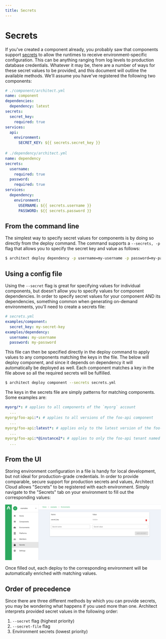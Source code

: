 ```yaml
---
title: Secrets
---
```


# Secrets

If you've created a component already, you probably saw that components support [secrets](/components/secrets) to allow the runtimes to receive environment-specific configuration. This can be anything ranging from log levels to production database credentials. Whatever it may be, there are a number of ways for these secret values to be provided, and this document will outline the available methods. We'll assume you have've registered the following two components:

```yaml
# ./component/architect.yml
name: component
dependencies:
  dependency: latest
secrets:
  secret_key:
    required: true
services:
  api:
    environment:
      SECRET_KEY: ${{ secrets.secret_key }}

# ./dependency/architect.yml
name: dependency
secrets:
  username:
    required: true
  password:
    required: true
services:
  dependency:
    environment:
      USERNAME: ${{ secrets.username }}
      PASSWORD: ${{ secrets.password }}
```

## From the command line

The simplest way to specify secret values for components is by doing so directly from the deploy command. The command supports a `--secrets, -p` flag that allows you to specify the secret key and value as follows:

```sh
$ architect deploy dependency -p username=my-username -p password=my-password
```

## Using a config file

Using the `--secret` flag is great for specifying values for individual components, but doesn't allow you to specify values for component dependencies. In order to specify secret values for your component AND its dependencies, something common when generating on-demand environments, you'll need to create a secrets file:

```yaml
# secrets.yml
examples/component:
  secret_key: my-secret-key
examples/dependency:
  username: my-username
  password: my-password
```

This file can then be specified directly in the deploy command to apply values to any components matching the keys in the file. The below will deploy component, and since it depends on dependency it will automatically be deployed as well. Each component matches a key in the file above so all the required secrets will be fulfilled.

```sh
$ architect deploy component --secrets secrets.yml
```

The keys in the secrets file are simply patterns for matching components. Some examples are:

```yaml
myorg/*: # applies to all components of the `myorg` account
  ...
myorg/foo-api:*: # applies to all versions of the foo-api component
  ...
myorg/foo-api:latest*: # applies only to the latest version of the foo-api component
  ...
myorg/foo-api:*@instance2*: # applies to only the foo-api tenant named "instance2"
  ...
```

## From the UI

Storing environment configuration in a file is handy for local development, but not ideal for production-grade credentials. In order to provide comparable, secure support for production secrets and values, Architect Cloud allows "Secrets" to be registered with each environment. Simply navigate to the "Secrets" tab on your environment to fill out the corresponding values:

![Secret Manager](./images/secret-manager-screenshot.png)

Once filled out, each deploy to the corresponding environment will be automatically enriched with matching values.

## Order of precedence

Since there are three different methods by which you can provide secrets, you may be wondering what happens if you used more than one. Architect interprets provided secret values in the following order:

1. `--secret` flag (highest priority)
2. `--secret-file` flag
3. Environment secrets (lowest priority)
